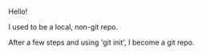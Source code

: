 Hello!

I used to be a local, non-git repo.

After a few steps and using 'git init', I become a git repo.


